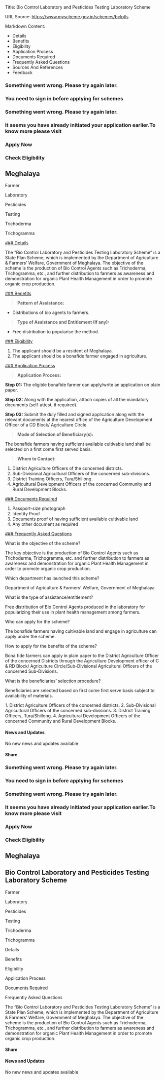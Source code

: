 Title: Bio Control Laboratory and Pesticides Testing Laboratory Scheme

URL Source: https://www.myscheme.gov.in/schemes/bclptls

Markdown Content:
*   Details
*   Benefits
*   Eligibility
*   Application Process
*   Documents Required
*   Frequently Asked Questions
*   Sources And References
*   Feedback

### Something went wrong. Please try again later.

### 

### You need to sign in before applying for schemes

### Something went wrong. Please try again later.

### It seems you have already initiated your application earlier.To know more please visit

### Apply Now

### Check Eligibility

Meghalaya
---------

Farmer

Laboratory

Pesticides

Testing

Trichoderma

Trichogramma

[### Details](https://www.myscheme.gov.in/schemes/bclptls#details)

The “Bio Control Laboratory and Pesticides Testing Laboratory Scheme” is a State Plan Scheme, which is implemented by the Department of Agriculture & Farmers’ Welfare, Government of Meghalaya. The objective of the scheme is the production of Bio Control Agents such as Trichoderma, Trichogramma, etc., and further distribution to farmers as awareness and demonstration for organic Plant Health Management in order to promote organic crop production.

[### Benefits](https://www.myscheme.gov.in/schemes/bclptls#benefits)

> **Pattern of Assistance:**

*   Distributions of bio agents to farmers.

> **Type of Assistance and Entitlement (If any):**

*   Free distribution to popularise the method.

[### Eligibility](https://www.myscheme.gov.in/schemes/bclptls#eligibility)

1.  The applicant should be a resident of Meghalaya.
2.  The applicant should be a bonafide farmer engaged in agriculture.

[### Application Process](https://www.myscheme.gov.in/schemes/bclptls#application-process)

> **Application Process:**

**Step 01:** The eligible bonafide farmer can apply/write an application on plain paper.

**Step 02:** Along with the application, attach copies of all the mandatory documents (self-attest, if required).

**Step 03:** Submit the duly filled and signed application along with the relevant documents at the nearest office of the Agriculture Development Officer of a CD Block/ Agriculture Circle.

> **Mode of Selection of Beneficiary(s):**

The bonafide farmers having sufficient available cultivable land shall be selected on a first come first served basis.

> **Whom to Contact:**

1.  District Agriculture Officers of the concerned districts.
2.  Sub-Divisional Agricultural Officers of the concerned sub-divisions.
3.  District Training Officers, Tura/Shillong.
4.  Agricultural Development Officers of the concerned Community and Rural Development Blocks.

[### Documents Required](https://www.myscheme.gov.in/schemes/bclptls#documents-required)

1.  Passport-size photograph
2.  Identity Proof
3.  Documents proof of having sufficient available cultivable land
4.  Any other document as required

[### Frequently Asked Questions](https://www.myscheme.gov.in/schemes/bclptls#faqs)

What is the objective of the scheme?

The key objective is the production of Bio Control Agents such as Trichoderma, Trichogramma, etc. and further distribution to farmers as awareness and demonstration for organic Plant Health Management in order to promote organic crop production.

Which department has launched this scheme?

Department of Agriculture & Farmers’ Welfare, Government of Meghalaya

What is the type of assistance/entitlement?

Free distribution of Bio Control Agents produced in the laboratory for popularizing their use in plant health management among farmers.

Who can apply for the scheme?

The bonafide farmers having cultivable land and engage in agriculture can apply under the scheme.

How to apply for the benefits of the scheme?

Bona fide farmers can apply in plain paper to the District Agriculture Officer of the concerned Districts through the Agriculture Development officer of C & RD Block/ Agriculture Circle/Sub-Divisional Agricultural Officers of the concerned Sub-Divisions.

What is the beneficiaries’ selection procedure?

Beneficiaries are selected based on first come first serve basis subject to availability of materials.

1\. District Agriculture Officers of the concerned districts. 2. Sub-Divisional Agricultural Officers of the concerned sub-divisions. 3. District Training Officers, Tura/Shillong. 4. Agricultural Development Officers of the concerned Community and Rural Development Blocks.

#### News and Updates

No new news and updates available

#### Share

### Something went wrong. Please try again later.

### 

### You need to sign in before applying for schemes

### Something went wrong. Please try again later.

### It seems you have already initiated your application earlier.To know more please visit

### Apply Now

### Check Eligibility

Meghalaya
---------

Bio Control Laboratory and Pesticides Testing Laboratory Scheme
---------------------------------------------------------------

Farmer

Laboratory

Pesticides

Testing

Trichoderma

Trichogramma

Details

Benefits

Eligibility

Application Process

Documents Required

Frequently Asked Questions

The “Bio Control Laboratory and Pesticides Testing Laboratory Scheme” is a State Plan Scheme, which is implemented by the Department of Agriculture & Farmers’ Welfare, Government of Meghalaya. The objective of the scheme is the production of Bio Control Agents such as Trichoderma, Trichogramma, etc., and further distribution to farmers as awareness and demonstration for organic Plant Health Management in order to promote organic crop production.

#### Share

#### News and Updates

No new news and updates available
